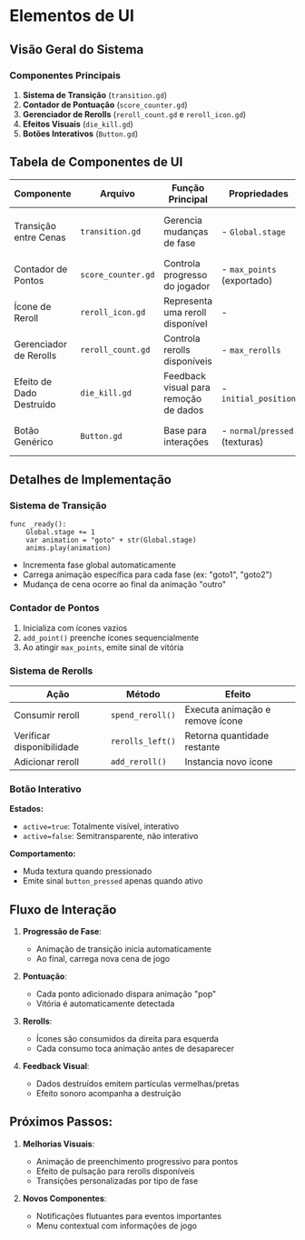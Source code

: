 # Elementos de UI

## Visão Geral do Sistema

### Componentes Principais
1. **Sistema de Transição** (`transition.gd`)
2. **Contador de Pontuação** (`score_counter.gd`)
3. **Gerenciador de Rerolls** (`reroll_count.gd` e `reroll_icon.gd`)
4. **Efeitos Visuais** (`die_kill.gd`)
5. **Botões Interativos** (`Button.gd`)

## Tabela de Componentes de UI

| Componente               | Arquivo            | Função Principal                      | Propriedades                    | Comportamento                         |
| ------------------------ | ------------------ | ------------------------------------- | ------------------------------- | ------------------------------------- |
| Transição entre Cenas    | `transition.gd`    | Gerencia mudanças de fase             | - `Global.stage`                | Reproduz animação específica por fase |
| Contador de Pontos       | `score_counter.gd` | Controla progresso do jogador         | - `max_points` (exportado)      | Emite sinal de vitória ao completar   |
| Ícone de Reroll          | `reroll_icon.gd`   | Representa uma reroll disponível      | -                               | Animação ao ser consumido             |
| Gerenciador de Rerolls   | `reroll_count.gd`  | Controla rerolls disponíveis          | - `max_rerolls`                 | Adiciona/remove ícones visualmente    |
| Efeito de Dado Destruído | `die_kill.gd`      | Feedback visual para remoção de dados | - `initial_position`            | Partículas e efeito sonoro            |
| Botão Genérico           | `Button.gd`        | Base para interações                  | - `normal`/`pressed` (texturas) | Muda estado visual ao interagir       |

## Detalhes de Implementação

### Sistema de Transição
```gdscript
func _ready():
    Global.stage += 1
    var animation = "goto" + str(Global.stage)
    anims.play(animation)
```
- Incrementa fase global automaticamente
- Carrega animação específica para cada fase (ex: "goto1", "goto2")
- Mudança de cena ocorre ao final da animação "outro"

### Contador de Pontos
1. Inicializa com ícones vazios
2. `add_point()` preenche ícones sequencialmente
3. Ao atingir `max_points`, emite sinal de vitória

### Sistema de Rerolls
| Ação                      | Método           | Efeito                          |
| ------------------------- | ---------------- | ------------------------------- |
| Consumir reroll           | `spend_reroll()` | Executa animação e remove ícone |
| Verificar disponibilidade | `rerolls_left()` | Retorna quantidade restante     |
| Adicionar reroll          | `add_reroll()`   | Instancia novo ícone            |

### Botão Interativo
**Estados:**

- `active=true`: Totalmente visível, interativo
- `active=false`: Semitransparente, não interativo

**Comportamento:**

- Muda textura quando pressionado
- Emite sinal `button_pressed` apenas quando ativo

## Fluxo de Interação

1. **Progressão de Fase**:
    - Animação de transição inicia automaticamente
    - Ao final, carrega nova cena de jogo

2. **Pontuação**:
    - Cada ponto adicionado dispara animação "pop"
    - Vitória é automaticamente detectada

3. **Rerolls**:
    - Ícones são consumidos da direita para esquerda
    - Cada consumo toca animação antes de desaparecer

4. **Feedback Visual**:
    - Dados destruídos emitem partículas vermelhas/pretas
    - Efeito sonoro acompanha a destruição

## Próximos Passos:

1. **Melhorias Visuais**:
    - Animação de preenchimento progressivo para pontos
    - Efeito de pulsação para rerolls disponíveis
    - Transições personalizadas por tipo de fase

2. **Novos Componentes**:
    - Notificações flutuantes para eventos importantes
    - Menu contextual com informações de jogo